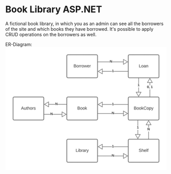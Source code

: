 # Book Library ASP.NET
A fictional book library, in which you as an admin can see all the borrowers of the site and which books they have borrowed. It's possible to apply CRUD operations on the borrowers as well.

ER-Diagram:
![](https://github.com/Articunatu/Book_Library/blob/main/Documentation/diagram.png)

